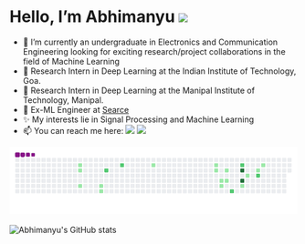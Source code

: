 <h1> Hello, I’m Abhimanyu <img src="https://raw.githubusercontent.com/MartinHeinz/MartinHeinz/master/wave.gif" width="30px"> </h1>

- 🤠 I’m currently an undergraduate in Electronics and Communication Engineering looking for exciting research/project collaborations in the field of Machine Learning
- 🥼 Research Intern in Deep Learning at the Indian Institute of Technology, Goa.
- 🥼 Research Intern in Deep Learning at the Manipal Institute of Technology, Manipal.
- 💸 Ex-ML Engineer at [Searce](https://www.searce.com/) 
- ✨ My interests lie in Signal Processing and Machine Learning
- 📫 You can reach me here: <a href = "mailto:abhimanyuborthakur@gmail.com"><img src="https://img.shields.io/badge/-Gmail-%23333?style=for-the-badge&logo=gmail&logoColor=white" target="_blank"></a> <a href="https://www.linkedin.com/in/abhimanyu-borthakur-2a573b192/" target="_blank"><img src="https://img.shields.io/badge/-LinkedIn-%230077B5?style=for-the-badge&logo=linkedin&logoColor=white" target="_blank"></a>
 
![snakie gif](https://github.com/abhimanyu911/abhimanyu911/blob/output/github-contribution-grid-snake.gif)

<img align="center" src="https://github-readme-stats.vercel.app/api?username=abhimanyu911&title_color=000000&text_color=A245B4&hide=contribs" alt="Abhimanyu's GitHub stats"/>



<!--
**abhimanyu911/abhimanyu911** is a ✨ _special_ ✨ repository because its `README.md` (this file) appears on your GitHub profile.
-->
